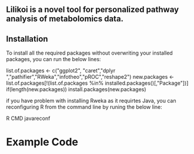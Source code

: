 ## Lilikoi is a novel tool for personalized pathway analysis of metabolomics data. 

## Installation

To install all the required packages without overwriting your installed packages, you can run the below lines:

list.of.packages <- c("ggplot2", "caret","dplyr ","pathifier","RWeka","infotheo","pROC","reshape2")
new.packages <- list.of.packages[!(list.of.packages %in% installed.packages()[,"Package"])]
if(length(new.packages)) install.packages(new.packages)


if you have problem with installing Rweka as it requirtes Java, you can reconfiguring R from the command line by runing the below line:

R CMD javareconf

# Example Code

